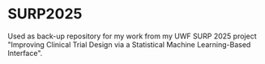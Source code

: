 # SURP2025
Used as back-up repository for my work from my UWF SURP 2025 project "Improving Clinical Trial Design via a Statistical Machine Learning-Based Interface".
